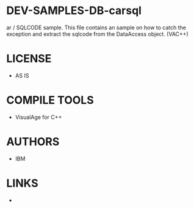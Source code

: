 DEV-SAMPLES-DB-carsql
=====================

ar / SQLCODE sample. This file contains an sample on how to catch the exception and extract the sqlcode from the DataAccess object. (VAC++) 

LICENSE
===============
* AS IS

COMPILE TOOLS
===============
* VisualAge for C++
 
AUTHORS
===============
* IBM

LINKS
===============
* 
